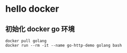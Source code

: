 # hello docker

## 初始化 docker go 环境

    docker pull golang
    docker run --rm -it --name go-http-demo golang bash


